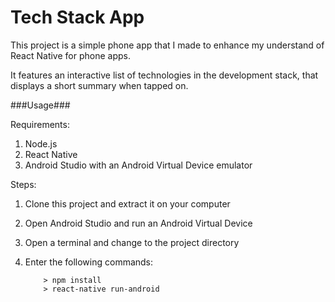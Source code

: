 # Tech Stack App

This project is a simple phone app that I made to enhance my understand of React Native for phone apps.

It features an interactive list of technologies in the development stack, that displays a short summary when tapped on.

###Usage###

Requirements: 

1. Node.js
2. React Native
3. Android Studio with an Android Virtual Device emulator

Steps:

1. Clone this project and extract it on your computer
2. Open Android Studio and run an Android Virtual Device
3. Open a terminal and change to the project directory
4. Enter the following commands:

	```
		> npm install
		> react-native run-android
	```
